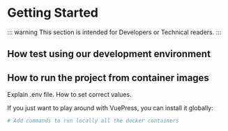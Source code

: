# Getting Started

::: warning
This section is intended for Developers or Technical readers.
:::

## How test using our development environment


## How to run the project from container images

Explain .env file. How to set correct values.

If you just want to play around with VuePress, you can install it globally:

``` bash
# Add commands to run locally all the docker containers

```